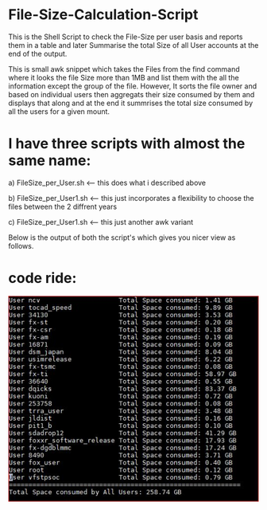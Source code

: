 # File-Size-Calculation-Script
This is the Shell Script to check the File-Size per user basis and reports them in a table and later Summarise the total Size of all User accounts at the end of the output.

This is small awk snippet which takes the Files from the find command where it looks the file Size more than 1MB and list them with the all the information except the group of the file. However, It sorts the file owner and based on individual users then aggregats their size consumed by them and displays that along and at the end it summrises the total size consumed by all the users for a given mount.

# I have three scripts with almost the same name:

a) FileSize_per_User.sh  <-- this does what i described above

b) FileSize_per_User1.sh <-- this just incorporates a flexibility to choose the files between the 2 diffrent years 

c) FileSize_per_User1.sh <-- this just another awk variant


Below is the output of both the script's which gives you nicer view as follows.

# code ride:

![](File_Size.JPG)

